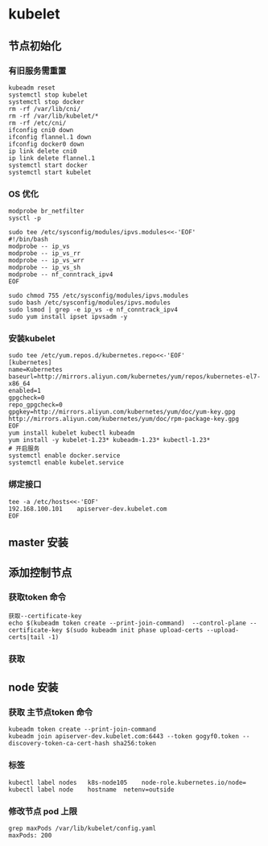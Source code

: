 # kubelet
## 节点初始化
### 有旧服务需重置
    kubeadm reset
    systemctl stop kubelet
    systemctl stop docker
    rm -rf /var/lib/cni/
    rm -rf /var/lib/kubelet/*
    rm -rf /etc/cni/
    ifconfig cni0 down
    ifconfig flannel.1 down
    ifconfig docker0 down
    ip link delete cni0
    ip link delete flannel.1
    systemctl start docker
    systemctl start kubelet

### OS 优化
    modprobe br_netfilter
    sysctl -p

    sudo tee /etc/sysconfig/modules/ipvs.modules<<-'EOF'
    #!/bin/bash
    modprobe -- ip_vs
    modprobe -- ip_vs_rr
    modprobe -- ip_vs_wrr
    modprobe -- ip_vs_sh
    modprobe -- nf_conntrack_ipv4
    EOF

    sudo chmod 755 /etc/sysconfig/modules/ipvs.modules
    sudo bash /etc/sysconfig/modules/ipvs.modules 
    sudo lsmod | grep -e ip_vs -e nf_conntrack_ipv4
    sudo yum install ipset ipvsadm -y

### 安装kubelet
    sudo tee /etc/yum.repos.d/kubernetes.repo<<-'EOF'
    [kubernetes]
    name=Kubernetes
    baseurl=http://mirrors.aliyun.com/kubernetes/yum/repos/kubernetes-el7-x86_64
    enabled=1
    gpgcheck=0
    repo_gpgcheck=0
    gpgkey=http://mirrors.aliyun.com/kubernetes/yum/doc/yum-key.gpg
    http://mirrors.aliyun.com/kubernetes/yum/doc/rpm-package-key.gpg
    EOF
    yum install kubelet kubectl kubeadm
    yum install -y kubelet-1.23* kubeadm-1.23* kubectl-1.23*
    # 开启服务
    systemctl enable docker.service 
    systemctl enable kubelet.service

### 绑定接口
    tee -a /etc/hosts<<-'EOF'
    192.168.100.101    apiserver-dev.kubelet.com
    EOF

## master 安装

## 
## 添加控制节点

### 获取token 命令
    获取--certificate-key 
    echo $(kubeadm token create --print-join-command)  --control-plane --certificate-key $(sudo kubeadm init phase upload-certs --upload-certs|tail -1)



### 获取
## node 安装

### 获取 主节点token 命令
    kubeadm token create --print-join-command
    kubeadm join apiserver-dev.kubelet.com:6443 --token gogyf0.token --discovery-token-ca-cert-hash sha256:token
    
### 标签
    kubectl label nodes   k8s-node105    node-role.kubernetes.io/node=
    kubectl label node    hostname  netenv=outside
###  修改节点 pod 上限
    grep maxPods /var/lib/kubelet/config.yaml
    maxPods: 200

